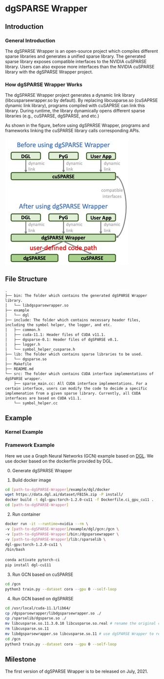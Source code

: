 # dgSPARSE Wrapper

## Introduction

### General Introduction

The dgSPARSE Wrapper is an open-source project which compiles different sparse libraries and generates a unified sparse library. The generated sparse library exposes compatible interfaces to the NVIDIA cuSPARSE library. Users can also expose more interfaces than the NVIDIA cuSPARSE library with the dgSPARSE Wrapper project.

### How dgSPARSE Wrapper Works

The dgSPARSE Wrapper project generates a dynamic link library (libcusparsewrapper.so by default). By replacing libcusparse.so (cuSAPRSE dynamic link library), programs compiled with cuSAPRSE can link this library. During runtime, the library dynamically opens different sparse libraries (e.g., cuSPARSE, dgSPARSE, and etc.)

As shown in the figure, before using dgSPARSE Wrapper, programs and frameworks linking the cuSPARSE library calls corresponding APIs. 

![avatar](./fig/diagram.png)

## File Structure

```
.
├── bin: The folder which contains the generated dgSPARSE Wrapper library.
│   └── libdgsparsewrapper.so
├── example
│   └── dgl
├── include: The folder which contains necessary header files, including the symbol helper, the logger, and etc.
│   ├── common.h
│   ├── cuda-11.1: Header files of CUDA v11.1.
│   ├── dgsparse-0.1: Header files of dgSPARSE v0.1.
│   ├── logger.h
│   └── symbol_helper_cusparse.h
├── lib: The folder which contains sparse libraries to be used.
│   └── dgsparse.so
├── Makefile
├── README.md
└── src: The folder which contains CUDA interface implementations of dgSPARSE wrapper.
    ├── sparse_main.cc: All CUDA interface implementations. For a certain interface, users can modify the code to decide a specific implemenation from a given sparse library. Currently, all CUDA interfaces are based on CUDA v11.1.
    └── symbol_helper.cc
```

## Example

### Kernel Example

### Framework Example

Here we use a Graph Neural Networks (GCN) example based on [DGL](url=https://www.dgl.ai/). We use docker based on the dockerfile provided by DGL.

0. Generate dgSPARSE Wrapper

1. Build docker image
```bash
cd [path-to-dgSPARSE-Wrapper]/example/dgl/docker
wget https://data.dgl.ai/dataset/FB15k.zip -P install/
docker build -t dgl-gpu:torch-1.2.0-cu11 -f Dockerfile.ci_gpu_cu11 .
cd [path-to-dgSPARSE-Wrapper]
```

2. Run container
```bash
docker run -it --runtime=nvidia --rm \
-v [path-to-dgSPARSE-Wrapper]/example/dgl/gcn:/gcn \
-v [path-to-dgSPARSE-Wrapper]/bin:/dgsparsewrapper \
-v [path-to-dgSPARSE-Wrapper]/lib:/sparselib \
dgl-gpu:torch-1.2.0-cu11 \
/bin/bash

conda activate pytorch-ci
pip install dgl-cu111
```

3. Run GCN based on cuSPARSE
```bash
cd /gcn
python3 train.py --dataset cora --gpu 0 --self-loop
```

4. Run GCN based on dgSPARSE
```bash
cd /usr/local/cuda-11.1/lib64/
cp /dgsparsewrapper/libdgsparsewrapper.so ./
cp /sparselib/dgsparse.so ./
mv libcusparse.so.11.3.0.10 libcusparse.so.real # rename the original cuSPARSE
rm libcusparse.so.11
mv libdgsparsewrapper.so libcusparse.so.11 # use dgSPARSE Wrapper to replace cuSPARSE
cd /gcn
python3 train.py --dataset cora --gpu 0 --self-loop
```

## Milestone

The first version of dgSPARSE Wrapper is to be released on July, 2021.